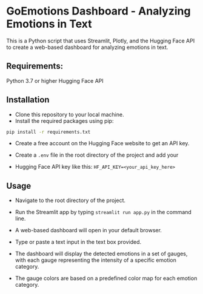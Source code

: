 # GoEmotions Dashboard - Analyzing Emotions in Text

This is a Python script that uses Streamlit, Plotly, and the Hugging Face API to create a web-based dashboard for analyzing emotions in text.

## Requirements:

Python 3.7 or higher
Hugging Face API

## Installation

- Clone this repository to your local machine.
- Install the required packages using pip:

```bash
pip install -r requirements.txt
```

- Create a free account on the Hugging Face website to get an API key.

- Create a `.env` file in the root directory of the project and add your
- Hugging Face API key like this: `HF_API_KEY=<your_api_key_here>`

## Usage

- Navigate to the root directory of the project.
- Run the Streamlit app by typing `streamlit run app.py` in the command line.

- A web-based dashboard will open in your default browser.
- Type or paste a text input in the text box provided.
- The dashboard will display the detected emotions in a set of gauges, with each gauge representing the intensity of a specific emotion category.
- The gauge colors are based on a predefined color map for each emotion category.
